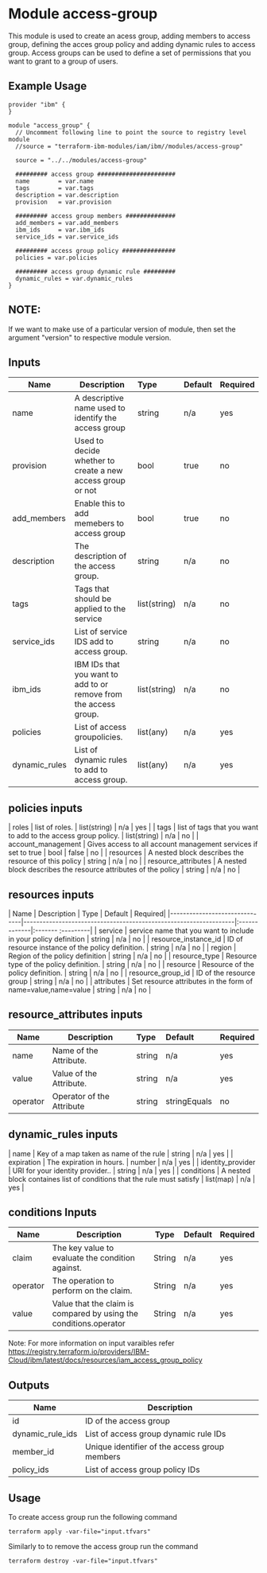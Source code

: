 # Module access-group

This module is used to create an acess group, adding members to access group, defining the acces group policy and adding dynamic rules to access group. Access groups can be used to define a set of permissions that you want to grant to a group of users.

## Example Usage
```
provider "ibm" {
}

module "access_group" {
  // Uncomment following line to point the source to registry level module
  //source = "terraform-ibm-modules/iam/ibm//modules/access-group"

  source = "../../modules/access-group"

  ######### access group ######################
  name        = var.name
  tags        = var.tags
  description = var.description
  provision   = var.provision

  ######### access group members ##############
  add_members = var.add_members
  ibm_ids     = var.ibm_ids
  service_ids = var.service_ids

  ######### access group policy ###############
  policies = var.policies

  ######### access group dynamic rule #########
  dynamic_rules = var.dynamic_rules
}

```

## NOTE:

If we want to make use of a particular version of module, then set the argument "version" to respective module version.

## Inputs

| Name                      | Description                                                      | Type         | Default | Required |
|---------------------------|------------------------------------------------------------------|:-------------|:------- |:---------|
| name                      | A descriptive name used to identify the access group             | string       | n/a     | yes      |
| provision                 | Used to decide whether to create a new access group or not       | bool         | true    | no       |
| add_members               | Enable this to add memebers to access group                      | bool         | true    | no       |
| description               | The description of the access group.                             | string       | n/a     | no       |
| tags                      | Tags that should be applied to the service                       | list(string) | n/a     | no       |
| service_ids               | List of service IDS add to  access group.                        | string       | n/a     | no       |
| ibm_ids                   | IBM IDs that you want to add to or remove from the access group. | list(string) | n/a     | no       |
| policies                  | List of access groupolicies.                                     | list(any)    | n/a     | yes      |
| dynamic_rules             | List of dynamic rules to add to access group.                    | list(any)    | n/a     | yes      |


## policies inputs

| roles               | list of roles.                                                   | list(string) | n/a     | yes      |
| tags                | list of tags that you want to add to the access group policy.    | list(string) | n/a     | no       |
| account_management  | Gives access to all account management services if set to true   | bool         | false   | no       |
| resources           | A nested block describes the resource of this policy             | string       | n/a     | no       |
| resource_attributes | A nested block describes the resource attributes of the policy   | string       | n/a     | no       |


## resources inputs

| Name                          | Description                                                      | Type         | Default | Required|
|-------------------------------|------------------------------------------------------------------|:-------------|:------- :---------|
| service                       | service name that you want to include in your policy definition  | string       | n/a     | no      |
| resource_instance_id          | ID of resource instance of the policy definition.                | string       | n/a     | no      |
| region                        | Region of the policy definition                                  | string       | n/a     | no      |
| resource_type                 | Resource type of the policy definition.                          | string       | n/a     | no      |
| resource                      | Resource of the policy definition.                               | string       | n/a     | no      |
| resource_group_id             | ID of the resource group                                         | string       | n/a     | no      |
| attributes                    | Set resource attributes in the form of name=value,name=value     | string       | n/a     | no      |

## resource_attributes inputs

| Name                          | Description                                                      | Type    | Default     | Required|
|-------------------------------|------------------------------------------------------------------|:--------|:------------|:--------|
| name                          | Name of the Attribute.                                           | string  | n/a         | yes     |
| value                         | Value of the Attribute.                                          | string  | n/a         | yes     |
| operator                      | Operator of the Attribute                                        | string  | stringEquals| no      |

## dynamic_rules inputs

| name                 | Key of a map taken as name of the rule                                 | string       | n/a     | yes      |
| expiration           | The expiration in hours.                                               | number       | n/a     | yes      |
| identity_provider    | URI for your identity provider..                                       | string       | n/a     | yes      |
| conditions           | A nested block containes list of conditions that the rule must satisfy | list(map)    | n/a     | yes      |

## conditions Inputs

| Name                 | Description                                                      | Type     | Default | Required |
|----------------------|------------------------------------------------------------------|----------|---------|----------|
| claim                | The key value to evaluate the condition against.                 | String   | n/a     | yes      |
| operator             | The operation to perform on the claim.                           | String   | n/a     | yes      |
| value                | Value that the claim is compared by using the conditions.operator| String   | n/a     | yes      |

Note: For more information on input varaibles refer https://registry.terraform.io/providers/IBM-Cloud/ibm/latest/docs/resources/iam_access_group_policy


## Outputs

| Name                 | Description                                                      |
|----------------------|------------------------------------------------------------------|
| id                   | ID of the access group                                           |
| dynamic_rule_ids     | List of access group dynamic rule IDs                            |
| member_id            | Unique identifier of the access group members                    |
| policy_ids           | List of access group policy IDs                                  |

## Usage

To create access group run the following command

  `terraform apply -var-file="input.tfvars"`

Similarly to to remove the access group run the command

   `terraform destroy -var-file="input.tfvars"`

